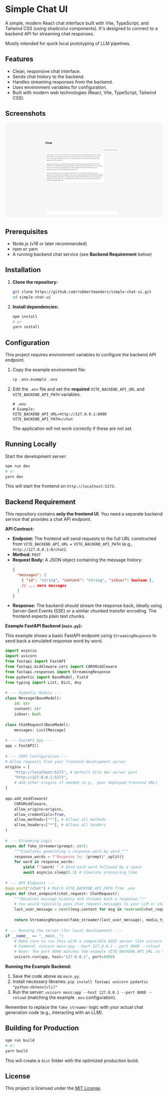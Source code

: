 # Simple Chat UI

A simple, modern React chat interface built with Vite, TypeScript, and Tailwind CSS (using shadcn/ui components). It's designed to connect to a backend API for streaming chat responses.

Mostly intended for quick local prototyping of LLM pipelines.

## Features

*   Clean, responsive chat interface.
*   Sends chat history to the backend.
*   Handles streaming responses from the backend.
*   Uses environment variables for configuration.
*   Built with modern web technologies (React, Vite, TypeScript, Tailwind CSS).

## Screenshots

![Chat UI](images/chat_screenshot.png)

## Prerequisites

*   Node.js (v18 or later recommended)
*   npm or yarn
*   A running backend chat service (see **Backend Requirement** below)

## Installation

1.  **Clone the repository:**
    ```bash
    git clone https://github.com/robbertmanders/simple-chat-ui.git
    cd simple-chat-ui
    ```
2.  **Install dependencies:**
    ```bash
    npm install
    # or
    yarn install
    ```

## Configuration

This project requires environment variables to configure the backend API endpoint.

1.  Copy the example environment file:
    ```bash
    cp .env.example .env
    ```
2.  Edit the `.env` file and set the **required** `VITE_BACKEND_API_URL` and `VITE_BACKEND_API_PATH` variables.
    ```dotenv
    # .env
    # Example:
    VITE_BACKEND_API_URL=http://127.0.0.1:8000
    VITE_BACKEND_API_PATH=/chat
    ```
    The application will not work correctly if these are not set.

## Running Locally

Start the development server:

```bash
npm run dev
# or
yarn dev
```

This will start the frontend on `http://localhost:5173`.

## Backend Requirement

This repository contains **only the frontend UI**. You need a separate backend service that provides a chat API endpoint.

**API Contract:**

*   **Endpoint:** The frontend will send requests to the full URL constructed from `VITE_BACKEND_API_URL` + `VITE_BACKEND_API_PATH` (e.g., `http://127.0.0.1:0/chat`).
*   **Method:** `POST`
*   **Request Body:** A JSON object containing the message history:
    ```json
    {
      "messages": [
        { "id": "string", "content": "string", "isUser": boolean },
        // ... more messages
      ]
    }
    ```
*   **Response:** The backend should stream the response back, ideally using Server-Sent Events (SSE) or a similar chunked transfer encoding. The frontend expects plain text chunks.

**Example FastAPI Backend (`main.py`):**

This example shows a basic FastAPI endpoint using `StreamingResponse` to send back a simulated response word by word.

```python
import asyncio
import uvicorn
from fastapi import FastAPI
from fastapi.middleware.cors import CORSMiddleware
from fastapi.responses import StreamingResponse
from pydantic import BaseModel, Field
from typing import List, Dict, Any

# --- Pydantic Models ---
class Message(BaseModel):
    id: str
    content: str
    isUser: bool

class ChatRequest(BaseModel):
    messages: List[Message]

# --- FastAPI App ---
app = FastAPI()

# --- CORS Configuration ---
# Allow requests from your frontend development server
origins = [
    "http://localhost:5173", # Default Vite dev server port
    "http://127.0.0.1:5173",
    # Add other origins if needed (e.g., your deployed frontend URL)
]

app.add_middleware(
    CORSMiddleware,
    allow_origins=origins,
    allow_credentials=True,
    allow_methods=["*"], # Allows all methods
    allow_headers=["*"], # Allows all headers
)

# --- Streaming Logic ---
async def fake_streamer(prompt: str):
    """Simulates generating a response word by word."""
    response_words = f"Response to: {prompt}".split()
    for word in response_words:
        yield f"{word} " # Send each word followed by a space
        await asyncio.sleep(0.1) # Simulate processing time

# --- API Endpoint ---
@app.post("/chat") # Match VITE_BACKEND_API_PATH from .env
async def chat_endpoint(chat_request: ChatRequest):
    """Receives message history and streams back a response."""
    # You would typically pass chat_request.messages to your LLM or chat logic here
    last_user_message = next((msg.content for msg in reversed(chat_request.messages) if msg.isUser), "No user message found")

    return StreamingResponse(fake_streamer(last_user_message), media_type="text/plain")

# --- Running the server (for local development) ---
if __name__ == "__main__":
    # Make sure to run this with a compatible ASGI server like uvicorn
    # Command: uvicorn main:app --host 127.0.0.1 --port 8000 --reload
    # Note: The port 8000 matches the example VITE_BACKEND_API_URL in the README
    uvicorn.run(app, host="127.0.0.1", port=8000)
```

**Running the Example Backend:**

1.  Save the code above as `main.py`.
2.  Install necessary libraries: `pip install fastapi uvicorn pydantic "python-dotenv[cli]"`
3.  Run the server: `uvicorn main:app --host 127.0.0.1 --port 8000 --reload` (matching the example `.env` configuration).

Remember to replace the `fake_streamer` logic with your actual chat generation code (e.g., interacting with an LLM).

## Building for Production

```bash
npm run build
# or
yarn build
```

This will create a `dist` folder with the optimized production build.

## License

This project is licensed under the [MIT License](./LICENSE).
